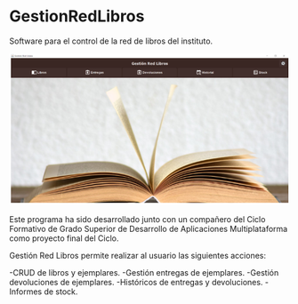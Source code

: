 # GestionRedLibros

Software para el control de la red de libros del instituto. 

 ![Screenshot](principal.PNG) 

Este programa ha sido desarrollado junto con un compañero del Ciclo Formativo de Grado Superior de Desarrollo de Aplicaciones Multiplataforma como proyecto final del Ciclo.

Gestión Red Libros permite realizar al usuario las siguientes acciones:

 -CRUD de libros y ejemplares.
 -Gestión entregas de ejemplares.
 -Gestión devoluciones de ejemplares.
 -Históricos de entregas y devoluciones.
 -Informes de stock.
